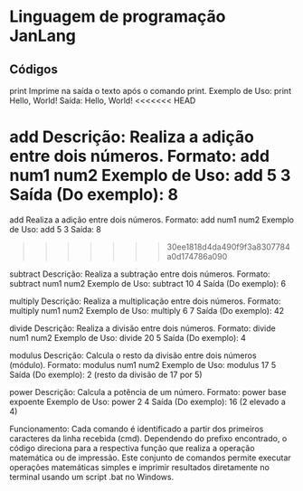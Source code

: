 # Linguagem de programação JanLang
<h2>Códigos</h2>
<p>print
Imprime na saída o texto após o comando print.
Exemplo de Uso: print Hello, World!
Saída: Hello, World!
<<<<<<< HEAD

add
Descrição: Realiza a adição entre dois números.
Formato: add num1 num2
Exemplo de Uso: add 5 3
Saída (Do exemplo): 8
=======
  
add
Realiza a adição entre dois números.
Formato: add num1 num2
Exemplo de Uso: add 5 3
Saída: 8
>>>>>>> 30ee1818d4da490f9f3a8307784a0d174786a090

subtract
Descrição: Realiza a subtração entre dois números.
Formato: subtract num1 num2
Exemplo de Uso: subtract 10 4
Saída (Do exemplo): 6

multiply
Descrição: Realiza a multiplicação entre dois números.
Formato: multiply num1 num2
Exemplo de Uso: multiply 6 7
Saída (Do exemplo): 42

divide
Descrição: Realiza a divisão entre dois números.
Formato: divide num1 num2
Exemplo de Uso: divide 20 5
Saída (Do exemplo): 4

modulus
Descrição: Calcula o resto da divisão entre dois números (módulo).
Formato: modulus num1 num2
Exemplo de Uso: modulus 17 5
Saída (Do exemplo): 2 (resto da divisão de 17 por 5)

power
Descrição: Calcula a potência de um número.
Formato: power base expoente
Exemplo de Uso: power 2 4
Saída (Do exemplo): 16 (2 elevado a 4)

Funcionamento:
Cada comando é identificado a partir dos primeiros caracteres da linha recebida (cmd). Dependendo do prefixo encontrado, o código direciona para a respectiva função que realiza a operação matemática ou de impressão.
Este conjunto de comandos permite executar operações matemáticas simples e imprimir resultados diretamente no terminal usando um script .bat no Windows.</p>

